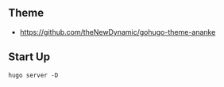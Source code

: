 ## Theme

- https://github.com/theNewDynamic/gohugo-theme-ananke

## Start Up

```
hugo server -D
```

